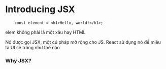 ﻿# Introducing JSX

```JSX
    const element = <h1>Hello, world!</h1>;
```

elem không phải là một xâu hay HTML

Nó được gọi JSX, một cú pháp mở rộng cho JS. React sử dụng nó để miêu tả UI sẽ trông như thế nào

### Why JSX?




